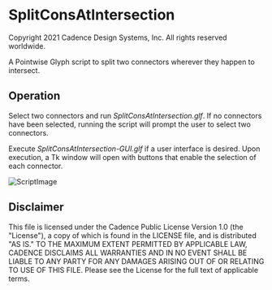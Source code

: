 # SplitConsAtIntersection
Copyright 2021 Cadence Design Systems, Inc. All rights reserved worldwide.

A Pointwise Glyph script to split two connectors wherever they happen to intersect.

## Operation
Select two connectors and run *SplitConsAtIntersection.glf*. If no connectors have been selected, running the script will prompt the user to select two connectors. 

Execute *SplitConsAtIntersection-GUI.glf* if a user interface is desired. Upon execution, a Tk window will open with buttons that enable the selection of each connector.

![ScriptImage](https://raw.github.com/pointwise/SplitConsAtIntersection/master/ScriptImage.png)

## Disclaimer
This file is licensed under the Cadence Public License Version 1.0 (the "License"), a copy of which is found in the LICENSE file, and is distributed "AS IS." 
TO THE MAXIMUM EXTENT PERMITTED BY APPLICABLE LAW, CADENCE DISCLAIMS ALL WARRANTIES AND IN NO EVENT SHALL BE LIABLE TO ANY PARTY FOR ANY DAMAGES ARISING OUT OF OR RELATING TO USE OF THIS FILE. 
Please see the License for the full text of applicable terms.
